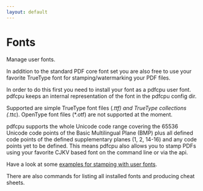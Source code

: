 ```yaml
---
layout: default
---
```


# Fonts

Manage user fonts.

In addition to the standard PDF core font set you are also free to use
your favorite TrueType font for stamping/watermarking your PDF files.

In order to do this first you need to install your font as a pdfcpu user font.
pdfcpu keeps an internal representation of the font in the pdfcpu config dir.

Supported are simple TrueType font files (*.ttf) and TrueType collections (*.ttc).
OpenType font files (*.otf) are not supported at the moment.

pdfcpu supports the whole Unicode code range covering the 65536 Unicode code points of the Basic Multilingual Plane (BMP)
plus all defined code points of the defined supplementary planes (1, 2, 14-16) and any code points yet to be defined.
This means pdfcpu also allows you to stamp PDFs using your favorite CJKV based font on the command line or via the api.

Have a look at some [examples for stamping with user fonts](../core/stamp.md#Userfonts).

There are also commands for listing all installed fonts and producing cheat sheets.







